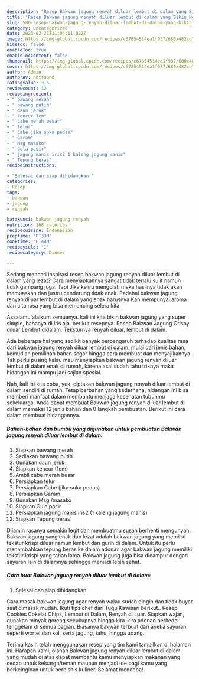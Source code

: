 ```yaml
---
description: "Resep Bakwan jagung renyah diluar lembut di dalam yang Bikin Ngiler , Enak Banget"
title: "Resep Bakwan jagung renyah diluar lembut di dalam yang Bikin Ngiler , Enak Banget"
slug: 580-resep-bakwan-jagung-renyah-diluar-lembut-di-dalam-yang-bikin-ngiler-enak-banget
category: Uncategorized
date: 2023-02-21T11:04:11.022Z
image: https://img-global.cpcdn.com/recipes/c67854514ea1f937/680x482cq70/bakwan-jagung-renyah-diluar-lembut-di-dalam-foto-resep-utama.jpg
hideToc: false
enableToc: true
enableTocContent: false
thumbnail: https://img-global.cpcdn.com/recipes/c67854514ea1f937/680x482cq70/bakwan-jagung-renyah-diluar-lembut-di-dalam-foto-resep-utama.jpg
cover: https://img-global.cpcdn.com/recipes/c67854514ea1f937/680x482cq70/bakwan-jagung-renyah-diluar-lembut-di-dalam-foto-resep-utama.jpg
author: Admin
authorAv: notfound
ratingvalue: 3.6
reviewcount: 12
recipeingredient:
- " bawang merah"
- " bawang putih"
- " daun jeruk"
- " kencur 1cm"
- " cabe merah besar"
- " telur"
- " Cabe jika suka pedas"
- " Garam"
- " Msg masako"
- " Gula pasir"
- " jagung manis iris2 1 kaleng jagung manis"
- " Tepung beras"
recipeinstructions:

- "Selesai dan siap dihidangkan!"
categories:
- Resep
tags:
- bakwan
- jagung
- renyah

katakunci: bakwan jagung renyah 
nutrition: 168 calories
recipecuisine: Indonesian
preptime: "PT33M"
cooktime: "PT44M"
recipeyield: "1"
recipecategory: Dinner

---
```



Sedang mencari inspirasi resep bakwan jagung renyah diluar lembut di dalam yang lezat? Cara menyiapkannya sangat tidak terlalu sulit namun tidak gampang juga. Tapi Jika keliru mengolah maka hasilnya tidak akan memuaskan dan justru cenderung tidak enak. Padahal bakwan jagung renyah diluar lembut di dalam yang enak harusnya Kan mempunyai aroma dan cita rasa yang bisa memancing selera kita.


Assalamu&#39;alaikum semuanya. kali ini kita bikin bakwan jagung yang super simple, bahanya di iris aja. berikut resepnya. Resep Bakwan Jagung Crispy diluar Lembut didalam. Teksturnya renyah diluar, lembut di dalam.

Ada beberapa hal yang sedikit banyak berpengaruh terhadap kualitas rasa dari bakwan jagung renyah diluar lembut di dalam, mulai dari jenis bahan, kemudian pemilihan bahan segar hingga cara membuat dan menyajikannya. Tak perlu pusing kalau mau menyiapkan bakwan jagung renyah diluar lembut di dalam enak di rumah, karena asal sudah tahu triknya maka hidangan ini mampu jadi sajian spesial.


Nah, kali ini kita coba, yuk, ciptakan bakwan jagung renyah diluar lembut di dalam sendiri di rumah. Tetap berbahan yang sederhana, hidangan ini bisa memberi manfaat dalam membantu menjaga kesehatan tubuhmu sekeluarga. Anda dapat membuat Bakwan jagung renyah diluar lembut di dalam memakai 12 jenis bahan dan 0 langkah pembuatan. Berikut ini cara dalam membuat hidangannya.

<!--inarticleads1-->

##### Bahan-bahan dan bumbu yang digunakan untuk pembuatan Bakwan jagung renyah diluar lembut di dalam:

1. Siapkan  bawang merah
1. Sediakan  bawang putih
1. Gunakan  daun jeruk
1. Siapkan  kencur (1cm)
1. Ambil  cabe merah besar
1. Persiapkan  telur
1. Persiapkan  Cabe (jika suka pedas)
1. Persiapkan  Garam
1. Gunakan  Msg /masako
1. Siapkan  Gula pasir
1. Persiapkan  jagung manis iris2 (1 kaleng jagung manis)
1. Siapkan  Tepung beras


Dijamin rasanya semakin legit dan membuatmu susah berhenti mengunyah. Bakwan jagung yang enak dan lezat adalah bakwan jagung yang memiliki tekstur krispi diluar namun lembut dan gurih di dalam. Untuk itu perlu menambahkan tepung beras ke dalam adonan agar bakwan jagung memiliki tekstur krispi yang tahan lama. Bakwan jagung juga bisa dicampur dengan sayuran lain di dalamnya sehingga menjadi lebih sehat. 

<!--inarticleads2-->

##### Cara buat Bakwan jagung renyah diluar lembut di dalam:


1. Selesai dan siap dihidangkan!

Cara masak bakwan jagung agar renyah walau sudah dingin dan tidak buyar saat dimasak mudah. Ikuti tips chef dari Tugu Kawisari berikut.. Resep Cookies Cokelat Chips, Lembut di Dalam, Renyah di Luar. Siapkan wajan, gunakan minyak goreng secukupnya hingga kira-kira adonan perkedel tenggelam di semua bagian. Biasanya bakwan terbuat dari aneka sayuran seperti wortel dan kol, serta jagung, tahu, hingga udang. 

Terima kasih telah menggunakan resep yang tim kami tampilkan di halaman ini. Harapan kami, olahan Bakwan jagung renyah diluar lembut di dalam yang mudah di atas dapat membantu kamu menyiapkan makanan yang sedap untuk keluarga/teman maupun menjadi ide bagi kamu yang berkeinginan untuk berbisnis kuliner. Selamat mencoba!
